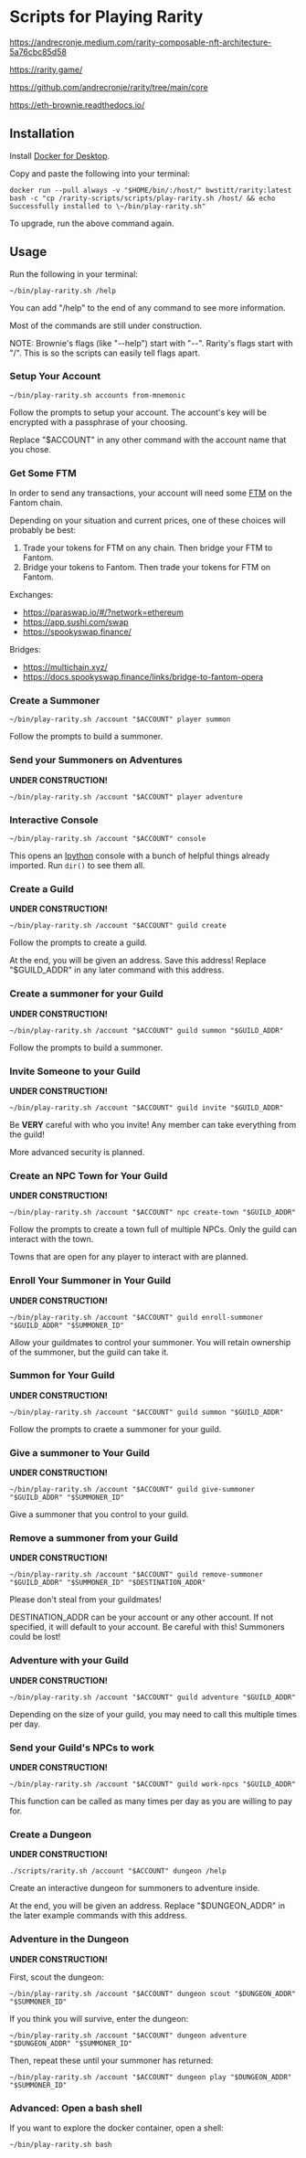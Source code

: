 # Scripts for Playing Rarity

<https://andrecronje.medium.com/rarity-composable-nft-architecture-5a76cbc85d58>

<https://rarity.game/>

<https://github.com/andrecronje/rarity/tree/main/core>

<https://eth-brownie.readthedocs.io/>

## Installation

Install [Docker for Desktop](https://www.docker.com/products/docker-desktop).

Copy and paste the following into your terminal:

    docker run --pull always -v "$HOME/bin/:/host/" bwstitt/rarity:latest bash -c "cp /rarity-scripts/scripts/play-rarity.sh /host/ && echo Successfully installed to \~/bin/play-rarity.sh"

To upgrade, run the above command again.

## Usage

Run the following in your terminal:

    ~/bin/play-rarity.sh /help

You can add "/help" to the end of any command to see more information.

Most of the commands are still under construction.

NOTE: Brownie's flags (like "--help") start with "--". Rarity's flags start with "/". This is so the scripts can easily tell flags apart.

### Setup Your Account

    ~/bin/play-rarity.sh accounts from-mnemonic

Follow the prompts to setup your account. The account's key will be encrypted with a passphrase of your choosing.

Replace "$ACCOUNT" in any other command with the account name that you chose.

### Get Some FTM

In order to send any transactions, your account will need some [FTM](https://fantom.foundation/) on the Fantom chain.

Depending on your situation and current prices, one of these choices will probably be best:

1) Trade your tokens for FTM on any chain. Then bridge your FTM to Fantom.
2) Bridge your tokens to Fantom. Then trade your tokens for FTM on Fantom.

Exchanges:

- <https://paraswap.io/#/?network=ethereum>
- <https://app.sushi.com/swap>
- <https://spookyswap.finance/>

Bridges:

- <https://multichain.xyz/>
- <https://docs.spookyswap.finance/links/bridge-to-fantom-opera>

### Create a Summoner

    ~/bin/play-rarity.sh /account "$ACCOUNT" player summon

Follow the prompts to build a summoner.

### Send your Summoners on Adventures

**UNDER CONSTRUCTION!**

    ~/bin/play-rarity.sh /account "$ACCOUNT" player adventure

### Interactive Console

    ~/bin/play-rarity.sh /account "$ACCOUNT" console

This opens an [Ipython](https://ipython.org/) console with a bunch of helpful things already imported. Run `dir()` to see them all.

### Create a Guild

**UNDER CONSTRUCTION!**

    ~/bin/play-rarity.sh /account "$ACCOUNT" guild create

Follow the prompts to create a guild.

At the end, you will be given an address. Save this address! Replace "$GUILD_ADDR" in any later command with this address.

### Create a summoner for your Guild

**UNDER CONSTRUCTION!**

    ~/bin/play-rarity.sh /account "$ACCOUNT" guild summon "$GUILD_ADDR"

Follow the prompts to build a summoner.

### Invite Someone to your Guild

**UNDER CONSTRUCTION!**

    ~/bin/play-rarity.sh /account "$ACCOUNT" guild invite "$GUILD_ADDR"

Be **VERY** careful with who you invite! Any member can take everything from the guild!

More advanced security is planned.

### Create an NPC Town for Your Guild

**UNDER CONSTRUCTION!**

    ~/bin/play-rarity.sh /account "$ACCOUNT" npc create-town "$GUILD_ADDR"

Follow the prompts to create a town full of multiple NPCs. Only the guild can interact with the town.

Towns that are open for any player to interact with are planned.

### Enroll Your Summoner in Your Guild

**UNDER CONSTRUCTION!**

    ~/bin/play-rarity.sh /account "$ACCOUNT" guild enroll-summoner "$GUILD_ADDR" "$SUMMONER_ID"

Allow your guildmates to control your summoner. You will retain ownership of the summoner, but the guild can take it.

### Summon for Your Guild

**UNDER CONSTRUCTION!**

    ~/bin/play-rarity.sh /account "$ACCOUNT" guild summon "$GUILD_ADDR"

Follow the prompts to craete a summoner for your guild.

### Give a summoner to Your Guild

**UNDER CONSTRUCTION!**

    ~/bin/play-rarity.sh /account "$ACCOUNT" guild give-summoner "$GUILD_ADDR" "$SUMMONER_ID"

Give a summoner that you control to your guild.

### Remove a summoner from your Guild

**UNDER CONSTRUCTION!**

    ~/bin/play-rarity.sh /account "$ACCOUNT" guild remove-summoner "$GUILD_ADDR" "$SUMMONER_ID" "$DESTINATION_ADDR"

Please don't steal from your guildmates!

DESTINATION_ADDR can be your account or any other account. If not specified, it will default to your account. Be careful with this! Summoners could be lost!

### Adventure with your Guild

**UNDER CONSTRUCTION!**

    ~/bin/play-rarity.sh /account "$ACCOUNT" guild adventure "$GUILD_ADDR"

Depending on the size of your guild, you may need to call this multiple times per day.

### Send your Guild's NPCs to work

**UNDER CONSTRUCTION!**

    ~/bin/play-rarity.sh /account "$ACCOUNT" guild work-npcs "$GUILD_ADDR"

This function can be called as many times per day as you are willing to pay for.

### Create a Dungeon

**UNDER CONSTRUCTION!**

    ./scripts/rarity.sh /account "$ACCOUNT" dungeon /help

Create an interactive dungeon for summoners to adventure inside.

At the end, you will be given an address. Replace "$DUNGEON_ADDR" in the later example commands with this address.

### Adventure in the Dungeon

**UNDER CONSTRUCTION!**

First, scout the dungeon:

    ~/bin/play-rarity.sh /account "$ACCOUNT" dungeon scout "$DUNGEON_ADDR" "$SUMMONER_ID"

If you think you will survive, enter the dungeon:

    ~/bin/play-rarity.sh /account "$ACCOUNT" dungeon adventure "$DUNGEON_ADDR" "$SUMMONER_ID"

Then, repeat these until your summoner has returned:

    ~/bin/play-rarity.sh /account "$ACCOUNT" dungeon play "$DUNGEON_ADDR" "$SUMMONER_ID"

### Advanced: Open a bash shell

If you want to explore the docker container, open a shell:

    ~/bin/play-rarity.sh bash

